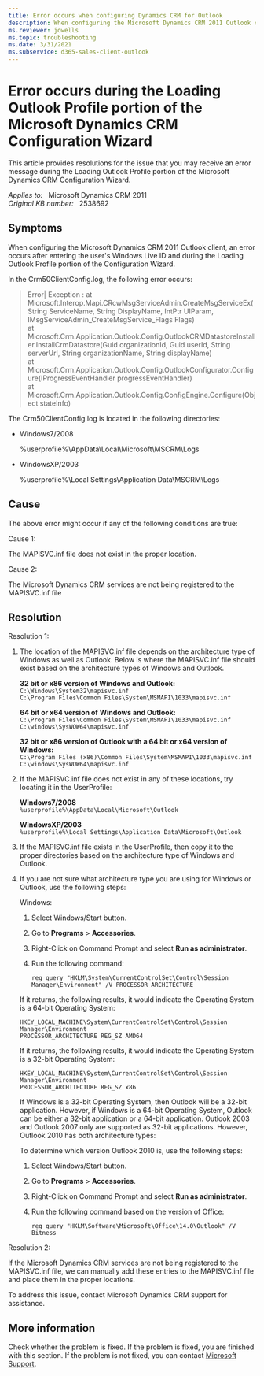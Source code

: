 ```yaml
---
title: Error occurs when configuring Dynamics CRM for Outlook
description: When configuring the Microsoft Dynamics CRM 2011 Outlook client, you receive an error during the Loading Outlook Profile portion of Configuration Wizard.
ms.reviewer: jowells
ms.topic: troubleshooting
ms.date: 3/31/2021
ms.subservice: d365-sales-client-outlook
---
```

# Error occurs during the Loading Outlook Profile portion of the Microsoft Dynamics CRM Configuration Wizard

This article provides resolutions for the issue that you may receive an error message during the Loading Outlook Profile portion of the Microsoft Dynamics CRM Configuration Wizard.

_Applies to:_ &nbsp; Microsoft Dynamics CRM 2011  
_Original KB number:_ &nbsp; 2538692

## Symptoms

When configuring the Microsoft Dynamics CRM 2011 Outlook client, an error occurs after entering the user's Windows Live ID and during the Loading Outlook Profile portion of the Configuration Wizard.

In the Crm50ClientConfig.log, the following error occurs:

> Error| Exception : at Microsoft.Interop.Mapi.CRcwMsgServiceAdmin.CreateMsgServiceEx(String ServiceName, String DisplayName, IntPtr UIParam, IMsgServiceAdmin_CreateMsgService_Flags Flags)  
at Microsoft.Crm.Application.Outlook.Config.OutlookCRMDatastoreInstaller.InstallCrmDatastore(Guid organizationId, Guid userId, String serverUrl, String organizationName, String displayName)  
at Microsoft.Crm.Application.Outlook.Config.OutlookConfigurator.Configure(IProgressEventHandler progressEventHandler)  
at Microsoft.Crm.Application.Outlook.Config.ConfigEngine.Configure(Object stateInfo)

The Crm50ClientConfig.log is located in the following directories:

- Windows7/2008

  %userprofile%\AppData\Local\Microsoft\MSCRM\Logs

- WindowsXP/2003

  %userprofile%\Local Settings\Application Data\MSCRM\Logs

## Cause

The above error might occur if any of the following conditions are true:

Cause 1:

The MAPISVC.inf file does not exist in the proper location.

Cause 2:

The Microsoft Dynamics CRM services are not being registered to the MAPISVC.inf file

## Resolution

Resolution 1:

1. The location of the MAPISVC.inf file depends on the architecture type of Windows as well as Outlook. Below is where the MAPISVC.inf file should exist based on the architecture types of Windows and Outlook.

    **32 bit or x86 version of Windows and Outlook:**  
    `C:\Windows\System32\mapisvc.inf`  
    `C:\Program Files\Common Files\System\MSMAPI\1033\mapisvc.inf`

    **64 bit or x64 version of Windows and Outlook:**  
    `C:\Program Files\Common Files\System\MSMAPI\1033\mapisvc.inf`  
    `C:\windows\SysWOW64\mapisvc.inf`

    **32 bit or x86 version of Outlook with a 64 bit or x64 version of Windows:**  
    `C:\Program Files (x86)\Common Files\System\MSMAPI\1033\mapisvc.inf`  
    `C:\windows\SysWOW64\mapisvc.inf`

2. If the MAPISVC.inf file does not exist in any of these locations, try locating it in the UserProfile:

    **Windows7/2008**  
    `%userprofile%\AppData\Local\Microsoft\Outlook`

    **WindowsXP/2003**  
    `%userprofile%\Local Settings\Application Data\Microsoft\Outlook`

3. If the MAPISVC.inf file exists in the UserProfile, then copy it to the proper directories based on the architecture type of Windows and Outlook.

4. If you are not sure what architecture type you are using for Windows or Outlook, use the following steps:

    Windows:

    1. Select Windows/Start button.
    2. Go to **Programs** > **Accessories**.
    3. Right-Click on Command Prompt and select **Run as administrator**.
    4. Run the following command:

       `reg query "HKLM\System\CurrentControlSet\Control\Session Manager\Environment" /V PROCESSOR_ARCHITECTURE`

    If it returns, the following results, it would indicate the Operating System is a 64-bit Operating System:

    `HKEY_LOCAL_MACHINE\System\CurrentControlSet\Control\Session Manager\Environment`  
    `PROCESSOR_ARCHITECTURE REG_SZ AMD64`

    If it returns, the following results, it would indicate the Operating System is a 32-bit Operating System:

    `HKEY_LOCAL_MACHINE\System\CurrentControlSet\Control\Session Manager\Environment`  
    `PROCESSOR_ARCHITECTURE REG_SZ x86`

    If Windows is a 32-bit Operating System, then Outlook will be a 32-bit application. However, if Windows is a 64-bit Operating System, Outlook can be either a 32-bit application or a 64-bit application. Outlook 2003 and Outlook 2007 only are supported as 32-bit applications. However, Outlook 2010 has both architecture types:

    To determine which version Outlook 2010 is, use the following steps:

    1. Select Windows/Start button.
    2. Go to **Programs** > **Accessories**.
    3. Right-Click on Command Prompt and select **Run as administrator**.
    4. Run the following command based on the version of Office:

       `reg query "HKLM\Software\Microsoft\Office\14.0\Outlook" /V Bitness`

Resolution 2:

If the Microsoft Dynamics CRM services are not being registered to the MAPISVC.inf file, we can manually add these entries to the MAPISVC.inf file and place them in the proper locations.

To address this issue, contact Microsoft Dynamics CRM support for assistance.

## More information

Check whether the problem is fixed. If the problem is fixed, you are finished with this section. If the problem is not fixed, you can contact [Microsoft Support](https://support.microsoft.com/contactus).
